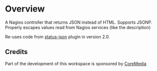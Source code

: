 Overview
========
A Nagios controller that returns JSON instead of HTML.
Supports JSONP.
Properly escapes values read from Nagios services (like the description)

Re-uses code from [status-json][1] plugin in version 2.0.


Credits
--------------

Part of the development of this workspace is sponsored by [CoreMedia][2]


[1]:    http://exchange.nagios.org/directory/Addons/APIs/JSON/status-2Djson/details        "status-json"
[2]:    http://www.coremedia.com                                                           "CoreMedia AG"
